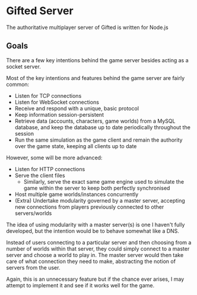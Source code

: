 Gifted Server
=

The authoritative multiplayer server of Gifted is written for Node.js

Goals
-

There are a few key intentions behind the game server besides acting as a socket server.

Most of the key intentions and features behind the game server are fairly common:

- Listen for TCP connections
- Listen for WebSocket connections
- Receive and respond with a unique, basic protocol
- Keep information session-persistent
- Retrieve data (accounts, characters, game worlds) from a MySQL database, and keep the database up to date periodically throughout the session
- Run the same simulation as the game client and remain the authority over the game state, keeping all clients up to date

However, some will be more advanced:

- Listen for HTTP connections
- Serve the client files
	- Similarly, serve the exact same game engine used to simulate the game within the server to keep both perfectly synchronised
- Host multiple game worlds/instances concurrently
- (Extra) Undertake modularity governed by a master server, accepting new connections from players previously connected to other servers/worlds

The idea of using modularity with a master server(s) is one I haven't fully developed, but the intention would be to behave somewhat like a DNS. 

Instead of users connecting to a particular server and then choosing from a number of worlds within that server, they could simply connect to
a master server and choose a world to play in. The master server would then take care of what connection they need to make, abstracting the notion of servers from the user.

Again, this is an unnecessary feature but if the chance ever arises, I may attempt to implement it and see if it works well for the game.